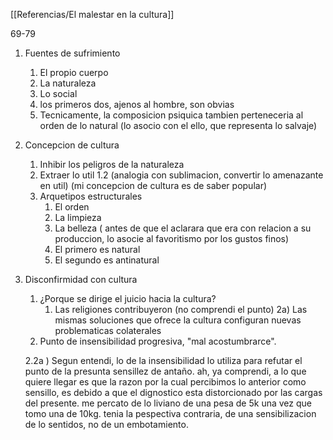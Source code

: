 [[Referencias/El malestar en la cultura]]

69-79

1)  Fuentes de sufrimiento
	1. El propio cuerpo
	2. La naturaleza
	3. Lo social
	4. los primeros dos, ajenos al hombre, son obvias
	5. Tecnicamente, la composicion psiquica tambien perteneceria al orden de lo natural
	(lo asocio con el ello, que representa lo salvaje)
2) Concepcion de cultura
	1) Inhibir los peligros de la naturaleza
	2) Extraer lo util
	1.2 (analogia con sublimacion, convertir lo amenazante en util)
	(mi concepcion de cultura es de saber popular)
	3) Arquetipos estructurales
		1) El orden 	
		2) La limpieza
		3) La belleza
			( antes de que el aclarara que era con relacion a su produccion, lo asocie al favoritismo por los gustos finos)
		4) El primero es natural
		5) El segundo es antinatural

3) Disconfirmidad con cultura
	1) ¿Porque se dirige el juicio hacia la cultura?
		1) Las religiones contribuyeron (no comprendi el punto)
		2a) Las mismas soluciones que ofrece la cultura configuran nuevas problematicas colaterales
	2) Punto de insensibilidad progresiva, "mal acostumbrarce".
	
	2.2a ) Segun entendi, lo de la insensibilidad lo utiliza para refutar el punto de la presunta sensillez de antaño. 
		ah, ya comprendi, a lo que quiere llegar es que la razon por la cual percibimos lo anterior como sensillo, es debido a que el dignostico esta distorcionado por las cargas del presente.
		me percato de lo liviano de una pesa de 5k una vez que tomo una de 10kg.
		tenia la pespectiva contraria, de una sensibilizacion de lo sentidos, no de un embotamiento.
		